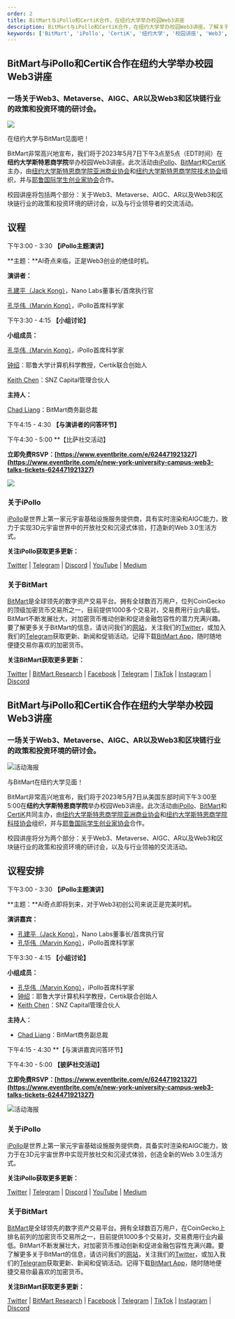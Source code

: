 ```yaml
---
order: 2
title: BitMart与iPollo和CertiK合作，在纽约大学举办校园Web3讲座
description: BitMart与iPollo和CertiK合作，在纽约大学举办校园Web3讲座。了解关于Web3、Metaverse、AIGC、AR以及Web3和区块链行业的最新政策和投资环境。与业界领袖交流，探索Web3的未来发展。 
keywords: ['BitMart', 'iPollo', 'CertiK', '纽约大学', '校园讲座', 'Web3', 'Metaverse', 'AIGC', 'AR', '区块链', '投资环境', '政策', '业界领袖', 'Web3发展']
---
```


## **BitMart与iPollo和CertiK合作在纽约大学举办校园Web3讲座**

### 一场关于Web3、Metaverse、AIGC、AR以及Web3和区块链行业的政策和投资环境的研讨会。

![](https://cdn-images-1.medium.com/max/9002/1*tkVUCvGa715ADZgAwwkzRQ.jpeg)

在纽约大学与BitMart见面吧！

BitMart非常高兴地宣布，我们将于2023年5月7日下午3点至5点（EDT时间）在**纽约大学斯特恩商学院**举办校园Web3讲座。此次活动由[iPollo](https://ipollo.org/)、[BitMart](https://www.bitmart.com/)和[CertiK](https://www.certik.com/)主办，由[纽约大学斯特恩商学院亚洲商业协会](https://nyustern.campusgroups.com/abs/home/)和[纽约大学斯特恩商学院技术协会](https://www.nyusterntech.com/)组织，并与[耶鲁国际学生创业家协会](https://yaleconnect.yale.edu/yea/home/)合作。

校园讲座将包括两个部分：关于Web3、Metaverse、AIGC、AR以及Web3和区块链行业的政策和投资环境的研讨会，以及与行业领导者的交流活动。

## **议程**

下午3:00 - 3:30 **【iPollo主题演讲】**

**主题：**AI奇点来临，正是Web3创业的绝佳时机。

**演讲者：**

[孔建平（Jack Kong）](https://ir.nano.cn/corporate-information/management-team)，Nano Labs董事长/首席执行官

[孔华伟（Marvin Kong）](https://ir.nano.cn/corporate-information/management-team)，iPollo首席科学家

下午3:30 - 4:15 **【小组讨论】**

**小组成员：**

[孔华伟（Marvin Kong）](https://ir.nano.cn/corporate-information/management-team)，iPollo首席科学家

[钟绍](https://www.linkedin.com/in/zhong-shao-545b754/)：耶鲁大学计算机科学教授，Certik联合创始人

[Keith Chen](https://www.linkedin.com/in/kechen82/)：SNZ Capital管理合伙人

**主持人：**

[Chad Liang](https://www.linkedin.com/in/cliang14/)：BitMart商务副总裁

下午4:15 - 4:30 **【与演讲者的问答环节】**

下午4:30 - 5:00 **【比萨社交活动】

**立即免费RSVP：[https://www.eventbrite.com/e/624471921327](https://www.eventbrite.com/e/new-york-university-campus-web3-talks-tickets-624471921327)**

![](https://cdn-images-1.medium.com/max/4502/1*-1g_Q_vILC9TqhqUsfv3mw.jpeg)

### **关于iPollo**

[iPollo](https://ipollo.org/)是世界上第一家元宇宙基础设施服务提供商，具有实时渲染和AIGC能力，致力于实现3D元宇宙世界中的开放社交和沉浸式体验，打造新的Web 3.0生活方式。

**关注iPollo获取更多更新：**

[Twitter](https://twitter.com/iPolloverse) | [Telegram](https://t.me/iPolloChain) | [Discord](https://discord.com/invite/8VTVnApfqG) | [YouTube](https://www.youtube.com/@iPolloverse) | [Medium](https://medium.com/@ipollo)

### **关于BitMart**

[BitMart](https://www.bitmart.com/)是全球领先的数字资产交易平台。拥有全球数百万用户，位列CoinGecko的顶级加密货币交易所之一，目前提供1000多个交易对，交易费用行业内最低。BitMart不断发展壮大，对加密货币推动创新和促进金融包容性的潜力充满兴趣。要了解更多关于BitMart的信息，请访问我们的[网站](https://www.bitmart.com/)，关注我们的[Twitter](https://twitter.com/BitMartExchange)，或加入我们的[Telegram](https://t.me/BitMartExchange)获取更新、新闻和促销活动。记得下载[BitMart App](https://www.bitmart.com/app/en)，随时随地便捷交易你喜欢的加密货币。

**关注BitMart获取更多更新：**

[Twitter](https://twitter.com/BitMartExchange) | [BitMart Research](https://twitter.com/BitMartResearch) | [Facebook](https://www.facebook.com/bitmartexchange/) | [Telegram](https://t.me/BitMartExchange) | [TikTok](https://www.tiktok.com/@bitmart.exchange) | [Instagram](https://instagram.com/bitmart_exchange?utm_medium=copy_link) | [Discord](https://discord.com/invite/RTT4vweX2X)

## **BitMart与iPollo和CertiK合作在纽约大学举办校园Web3讲座**

### 一场关于Web3、Metaverse、AIGC、AR以及Web3和区块链行业的政策和投资环境的研讨会。

![活动海报](https://cdn-images-1.medium.com/max/9002/1*tkVUCvGa715ADZgAwwkzRQ.jpeg)

与BitMart在纽约大学见面！

BitMart非常高兴地宣布，我们将于2023年5月7日从美国东部时间下午3:00至5:00在**纽约大学斯特恩商学院**举办校园Web3讲座。此次活动由[iPollo](https://ipollo.org/)、[BitMart](https://www.bitmart.com/)和[CertiK](https://www.certik.com/)共同主办，由[纽约大学斯特恩商学院亚洲商业协会](https://nyustern.campusgroups.com/abs/home/)和[纽约大学斯特恩商学院科技协会](https://www.nyusterntech.com/)组织，并与[耶鲁国际学生创业家协会](https://yaleconnect.yale.edu/yea/home/)合作。

校园讲座将分为两个部分：关于Web3、Metaverse、AIGC、AR以及Web3和区块链行业的政策和投资环境的研讨会，以及与行业领袖的交流活动。

## **议程安排**

下午3:00 - 3:30 **【iPollo主题演讲】**

**主题：**AI奇点即将到来，对于Web3初创公司来说正是完美时机。

**演讲嘉宾：**

- [孔建平（Jack Kong）](https://ir.nano.cn/corporate-information/management-team)，Nano Labs董事长/首席执行官
- [孔华伟（Marvin Kong）](https://ir.nano.cn/corporate-information/management-team)，iPollo首席科学家

下午3:30 - 4:15 **【小组讨论】**

**小组成员：**

- [孔华伟（Marvin Kong）](https://ir.nano.cn/corporate-information/management-team)，iPollo首席科学家
- [钟绍](https://www.linkedin.com/in/zhong-shao-545b754/)：耶鲁大学计算机科学教授，Certik联合创始人
- [Keith Chen](https://www.linkedin.com/in/kechen82/)：SNZ Capital管理合伙人

**主持人：**

- [Chad Liang](https://www.linkedin.com/in/cliang14/)：BitMart商务副总裁

下午4:15 - 4:30 **【与演讲嘉宾问答环节】

下午4:30 - 5:00 **【披萨社交活动】**

**立即免费RSVP：[https://www.eventbrite.com/e/624471921327](https://www.eventbrite.com/e/new-york-university-campus-web3-talks-tickets-624471921327)**

![活动海报](https://cdn-images-1.medium.com/max/4502/1*-1g_Q_vILC9TqhqUsfv3mw.jpeg)

### **关于iPollo**

[iPollo](https://ipollo.org/)是世界上第一家元宇宙基础设施服务提供商，具备实时渲染和AIGC能力，致力于在3D元宇宙世界中实现开放社交和沉浸式体验，创造全新的Web 3.0生活方式。

**关注iPollo获取更多更新：**

[Twitter](https://twitter.com/iPolloverse) | [Telegram](https://t.me/iPolloChain) | [Discord](https://discord.com/invite/8VTVnApfqG) | [YouTube](https://www.youtube.com/@iPolloverse) | [Medium](https://medium.com/@ipollo)

### **关于BitMart**

[BitMart](https://www.bitmart.com/)是全球领先的数字资产交易平台。拥有全球数百万用户，在CoinGecko上排名前列的加密货币交易所之一，目前提供1000多个交易对，交易费用行业内最低。BitMart不断发展壮大，对加密货币推动创新和促进金融包容性充满兴趣。要了解更多关于BitMart的信息，请访问我们的[网站](https://www.bitmart.com/)，关注我们的[Twitter](https://twitter.com/BitMartExchange)，或加入我们的[Telegram](https://t.me/BitMartExchange)获取更新、新闻和促销活动。记得下载[BitMart App](https://www.bitmart.com/app/en)，随时随地便捷交易你最喜欢的加密货币。

**关注BitMart获取更多更新：**

[Twitter](https://twitter.com/BitMartExchange) | [BitMart Research](https://twitter.com/BitMartResearch) | [Facebook](https://www.facebook.com/bitmartexchange/) | [Telegram](https://t.me/BitMartExchange) | [TikTok](https://www.tiktok.com/@bitmart.exchange) | [Instagram](https://instagram.com/bitmart_exchange?utm_medium=copy_link) | [Discord](https://discord.com/invite/RTT4vweX2X)



